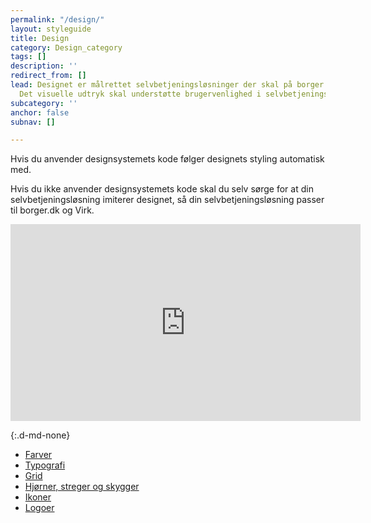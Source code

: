 ```yaml
---
permalink: "/design/"
layout: styleguide
title: Design
category: Design_category
tags: []
description: ''
redirect_from: []
lead: Designet er målrettet selvbetjeningsløsninger der skal på borger.dk og Virk.
  Det visuelle udtryk skal understøtte brugervenlighed i selvbetjeningsløsninger.
subcategory: ''
anchor: false
subnav: []

---
```

Hvis du anvender designsystemets kode følger designets styling automatisk med.

Hvis du ikke anvender designsystemets kode skal du selv sørge for at din selvbetjeningsløsning imiterer designet, så din selvbetjeningsløsning passer til borger.dk og Virk.

<div class="video-paragraph">
    <div class="video-container mt-4">
        <iframe title="YouTube video om Det Fælles Designsystem til designere og UX'ere" class="youtube-video" width="560" height="315" src="https://www.youtube-nocookie.com/embed/dvXn9a0_8tQ" frameborder="0" allow="accelerometer; autoplay; encrypted-media; gyroscope; picture-in-picture" allowfullscreen></iframe> 
    </div>
</div>

{:.d-md-none}
- <a href="/design/farver/" class="bold-link">Farver</a>
- <a href="/design/typografi/" class="bold-link">Typografi</a>
- <a href="/design/grid/" class="bold-link">Grid</a>
- <a href="/design/borders/" class="bold-link">Hjørner, streger og skygger</a>
- <a href="/design/ikoner/" class="bold-link">Ikoner</a>
- <a href="/design/logoer/" class="bold-link">Logoer</a>